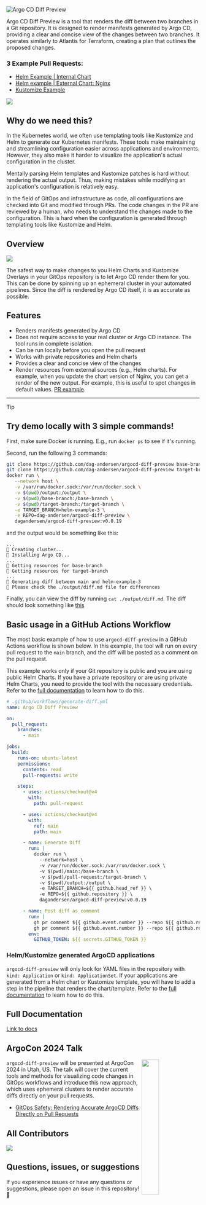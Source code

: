 ![Argo CD Diff Preview](./images/title_dark.png)

Argo CD Diff Preview is a tool that renders the diff between two branches in a Git repository. It is designed to render manifests generated by Argo CD, providing a clear and concise view of the changes between two branches. It operates similarly to Atlantis for Terraform, creating a plan that outlines the proposed changes.

### 3 Example Pull Requests:
- [Helm Example | Internal Chart](https://github.com/dag-andersen/argocd-diff-preview/pull/16)
- [Helm example | External Chart: Nginx](https://github.com/dag-andersen/argocd-diff-preview/pull/15)
- [Kustomize Example](https://github.com/dag-andersen/argocd-diff-preview/pull/12)

![](./images/example-1.png)


## Why do we need this?

In the Kubernetes world, we often use templating tools like Kustomize and Helm to generate our Kubernetes manifests. These tools make maintaining and streamlining configuration easier across applications and environments. However, they also make it harder to visualize the application's actual configuration in the cluster.

Mentally parsing Helm templates and Kustomize patches is hard without rendering the actual output. Thus, making mistakes while modifying an application's configuration is relatively easy.

In the field of GitOps and infrastructure as code, all configurations are checked into Git and modified through PRs. The code changes in the PR are reviewed by a human, who needs to understand the changes made to the configuration. This is hard when the configuration is generated through templating tools like Kustomize and Helm.

## Overview

![](./images/flow_dark.png)

The safest way to make changes to you Helm Charts and Kustomize Overlays in your GitOps repository is to let Argo CD render them for you. This can be done by spinning up an ephemeral cluster in your automated pipelines. Since the diff is rendered by Argo CD itself, it is as accurate as possible.

## Features

- Renders manifests generated by Argo CD
- Does not require access to your real cluster or Argo CD instance. The tool runs in complete isolation.
- Can be run locally before you open the pull request
- Works with private repositories and Helm charts
- Provides a clear and concise view of the changes
- Render resources from external sources (e.g., Helm charts). For example, when you update the chart version of Nginx, you can get a render of the new output. For example, this is useful to spot changes in default values. [PR example](https://github.com/dag-andersen/argocd-diff-preview/pull/15). 

---

> [!TIP]
> 
> ## Try demo locally with 3 simple commands!
> 
> First, make sure Docker is running. E.g., run `docker ps` to see if it's running.
> 
> Second, run the following 3 commands:
> 
> ```bash
> git clone https://github.com/dag-andersen/argocd-diff-preview base-branch --depth 1 -q 
> git clone https://github.com/dag-andersen/argocd-diff-preview target-branch --depth 1 -q -b helm-example-3
> docker run \
>    --network host \
>    -v /var/run/docker.sock:/var/run/docker.sock \
>    -v $(pwd)/output:/output \
>    -v $(pwd)/base-branch:/base-branch \
>    -v $(pwd)/target-branch:/target-branch \
>    -e TARGET_BRANCH=helm-example-3 \
>    -e REPO=dag-andersen/argocd-diff-preview \
>    dagandersen/argocd-diff-preview:v0.0.19
> ```
> 
> and the output would be something like this:
> 
> ```
> ...
> 🚀 Creating cluster...
> 🦑 Installing Argo CD...
> ...
> 🌚 Getting resources for base-branch
> 🌚 Getting resources for target-branch
> ...
> 🔮 Generating diff between main and helm-example-3
> 🙏 Please check the ./output/diff.md file for differences
> ```
> 
> Finally, you can view the diff by running `cat ./output/diff.md`. The diff should look something like [this](https://github.com/dag-andersen/argocd-diff-preview/pull/16)

## Basic usage in a GitHub Actions Workflow

The most basic example of how to use `argocd-diff-preview` in a GitHub Actions workflow is shown below. In this example, the tool will run on every pull request to the `main` branch, and the diff will be posted as a comment on the pull request.

This example works only if your Git repository is public and you are using public Helm Charts. If you have a private repository or are using private Helm Charts, you need to provide the tool with the necessary credentials. Refer to the [full documentation](https://dag-andersen.github.io/argocd-diff-preview/github-actions-workflow/) to learn how to do this.

```yaml
# .github/workflows/generate-diff.yml
name: Argo CD Diff Preview

on:
  pull_request:
    branches:
      - main

jobs:
  build:
    runs-on: ubuntu-latest
    permissions:
      contents: read
      pull-requests: write

    steps:
      - uses: actions/checkout@v4
        with:
          path: pull-request

      - uses: actions/checkout@v4
        with:
          ref: main
          path: main

      - name: Generate Diff
        run: |
          docker run \
            --network=host \
            -v /var/run/docker.sock:/var/run/docker.sock \
            -v $(pwd)/main:/base-branch \
            -v $(pwd)/pull-request:/target-branch \
            -v $(pwd)/output:/output \
            -e TARGET_BRANCH=${{ github.head_ref }} \
            -e REPO=${{ github.repository }} \
            dagandersen/argocd-diff-preview:v0.0.19

      - name: Post diff as comment
        run: |
          gh pr comment ${{ github.event.number }} --repo ${{ github.repository }} --body-file output/diff.md --edit-last || \
          gh pr comment ${{ github.event.number }} --repo ${{ github.repository }} --body-file output/diff.md
        env:
          GITHUB_TOKEN: ${{ secrets.GITHUB_TOKEN }}
```

### Helm/Kustomize generated ArgoCD applications
`argocd-diff-preview` will only look for YAML files in the repository with `kind: Application` or `kind: ApplicationSet`. If your applications are generated from a Helm chart or Kustomize template, you will have to add a step in the pipeline that renders the chart/template. Refer to the [full documentation](https://dag-andersen.github.io/argocd-diff-preview/generated-applications/) to learn how to do this.

## Full Documentation

[Link to docs](https://dag-andersen.github.io/argocd-diff-preview/)

## ArgoCon 2024 Talk

<img align="right" src="./images/ArgoConLogoOrange.svg" width="30%"> `argocd-diff-preview` will be presented at ArgoCon 2024 in Utah, US. The talk will cover the current tools and methods for visualizing code changes in GitOps workflows and introduce this new approach, which uses ephemeral clusters to render accurate diffs directly on your pull requests.

- [GitOps Safety: Rendering Accurate ArgoCD Diffs Directly on Pull Requests](
https://colocatedeventsna2024.sched.com/event/1izsL/gitops-safety-rendering-accurate-argocd-diffs-directly-on-pull-requests-dag-bjerre-andersen-visma-regina-voloshin-octopus-deploy)

## All Contributors

<a href="https://github.com/dag-andersen/argocd-diff-preview/graphs/contributors">
  <img src="https://contrib.rocks/image?repo=dag-andersen/argocd-diff-preview" />
</a>

## Questions, issues, or suggestions
If you experience issues or have any questions or suggestions, please open an issue in this repository! 🚀
